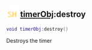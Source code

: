 ## <img src="../../.gitbook/assets/shared.png" width="32" height="32" /> [timerObj](../timerobj/README.md):destroy

```lua
void timerObj:destroy()
```

Destroys the timer<br>
